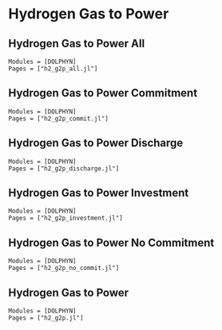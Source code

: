 # Hydrogen Gas to Power

## Hydrogen Gas to Power All
```@autodocs
Modules = [DOLPHYN]
Pages = ["h2_g2p_all.jl"]
```

## Hydrogen Gas to Power Commitment
```@autodocs
Modules = [DOLPHYN]
Pages = ["h2_g2p_commit.jl"]
```

## Hydrogen Gas to Power Discharge
```@autodocs
Modules = [DOLPHYN]
Pages = ["h2_g2p_discharge.jl"]
```

## Hydrogen Gas to Power Investment
```@autodocs
Modules = [DOLPHYN]
Pages = ["h2_g2p_investment.jl"]
```

## Hydrogen Gas to Power No Commitment
```@autodocs
Modules = [DOLPHYN]
Pages = ["h2_g2p_no_commit.jl"]
```

## Hydrogen Gas to Power
```@autodocs
Modules = [DOLPHYN]
Pages = ["h2_g2p.jl"]
```
